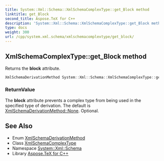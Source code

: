 ```yaml
---
title: System::Xml::Schema::XmlSchemaComplexType::get_Block method
linktitle: get_Block
second_title: Aspose.TeX for C++
description: 'System::Xml::Schema::XmlSchemaComplexType::get_Block method. Returns the block attribute in C++.'
type: docs
weight: 300
url: /cpp/system.xml.schema/xmlschemacomplextype/get_block/
---
```

## XmlSchemaComplexType::get_Block method


Returns the **block** attribute.

```cpp
XmlSchemaDerivationMethod System::Xml::Schema::XmlSchemaComplexType::get_Block()
```


### ReturnValue

The **block** attribute prevents a complex type from being used in the specified type of derivation. The default is [XmlSchemaDerivationMethod::None](../../xmlschemaderivationmethod/). Optional.

## See Also

* Enum [XmlSchemaDerivationMethod](../../xmlschemaderivationmethod/)
* Class [XmlSchemaComplexType](../)
* Namespace [System::Xml::Schema](../../)
* Library [Aspose.TeX for C++](../../../)
